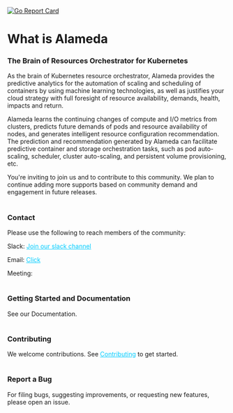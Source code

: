 [![Go Report Card](https://goreportcard.com/badge/github.com/containers-ai/Alameda)](https://goreportcard.com/report/github.com/containers-ai/Alameda)

# What is Alameda

<h3><strong>The Brain of Resources Orchestrator for Kubernetes</strong></h3>

As the brain of Kubernetes resource orchestrator, Alameda provides the predictive analytics for the automation of scaling and scheduling of containers by using machine learning technologies, as well as justifies your cloud strategy with full foresight of resource availability, demands, health, impacts and return.

Alameda learns the continuing changes of compute and I/O metrics from clusters, predicts future demands of pods and resource availability of nodes, and generates intelligent resource configuration recommendation. The prediction and recommendation generated by Alameda can facilitate predictive container and storage orchestration tasks, such as pod auto-scaling, scheduler, cluster auto-scaling, and persistent volume provisioning, etc.

You're inviting to join us and to contribute to this community. We plan to continue adding more supports based on community demand and engagement in future releases.
#

<h3><strong>Contact</strong></h3>
 
Please use the following to reach members of the community:

Slack: <span style="color: #00ccff;"><a style="color: #00ccff;" href="https://join.slack.com/t/alameda-ai/signup" target="_blank" rel="noopener">Join our slack channel</a></span>

Email: <span style="color: #00ccff;"><a style="color: #00ccff;" href="mailto:alameda@prophetstor.com" target="_blank" rel="noopener">Click</a></span>

Meeting: 

#

<h3><strong>Getting Started and Documentation</strong></h3>
See our Documentation.

#

<h3><strong>Contributing</strong></h3>
We welcome contributions. See <span style="color: #00ccff;"><a style="color: #00ccff;" href="https://github.com/containers-ai/Alameda/commit/20b071b4b6632619897b126ace6c26c26460e598" target="_blank" rel="noopener">Contributing</a></span> to get started.

#

<h3><strong>Report a Bug</strong></h3>
For filing bugs, suggesting improvements, or requesting new features, please open an issue.

#
